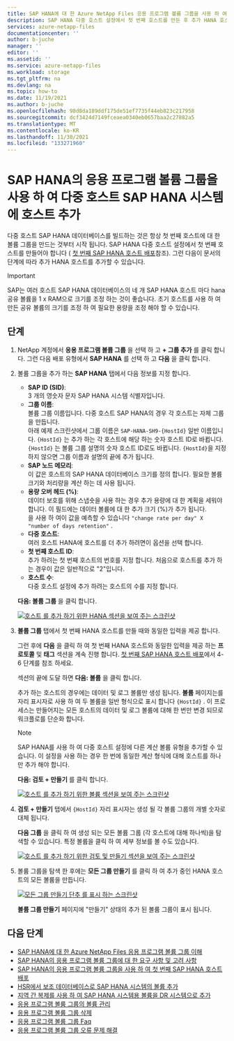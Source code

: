 ```yaml
---
title: SAP HANA에 대 한 Azure NetApp Files 응용 프로그램 볼륨 그룹을 사용 하 여 다중 호스트 SAP HANA 시스템에 호스트 추가 | Microsoft Docs
description: SAP HANA 다중 호스트 설정에서 첫 번째 호스트를 만든 후 추가 HANA 호스트를 추가 하는 방법을 설명 합니다.
services: azure-netapp-files
documentationcenter: ''
author: b-juche
manager: ''
editor: ''
ms.assetid: ''
ms.service: azure-netapp-files
ms.workload: storage
ms.tgt_pltfrm: na
ms.devlang: na
ms.topic: how-to
ms.date: 11/19/2021
ms.author: b-juche
ms.openlocfilehash: 98d8da189ddf175de51ef7735f44eb823c217958
ms.sourcegitcommit: dcf3424d7149fceaea0340eb0657baa2c27882a5
ms.translationtype: MT
ms.contentlocale: ko-KR
ms.lasthandoff: 11/30/2021
ms.locfileid: "133271960"
---
```

# <a name="add-hosts-to-a-multiple-host-sap-hana-system-using-application-volume-group-for-sap-hana"></a>SAP HANA의 응용 프로그램 볼륨 그룹을 사용 하 여 다중 호스트 SAP HANA 시스템에 호스트 추가

다중 호스트 SAP HANA 데이터베이스를 빌드하는 것은 항상 첫 번째 호스트에 대 한 볼륨 그룹을 만드는 것부터 시작 됩니다. SAP HANA 다중 호스트 설정에서 첫 번째 호스트를 만들어야 합니다 ( [첫 번째 SAP HANA 호스트 배포](application-volume-group-deploy-first-host.md)참조). 그런 다음이 문서의 단계에 따라 추가 HANA 호스트를 추가할 수 있습니다. 

> [!IMPORTANT]
> SAP는 여러 호스트 SAP HANA 데이터베이스의 네 개 SAP HANA 호스트 마다 hana 공유 볼륨을 1 x RAM으로 크기를 조정 하는 것이 좋습니다. 초기 호스트를 사용 하 여 만든 공유 볼륨의 크기를 조정 하 여 필요한 용량을 조정 해야 할 수 있습니다.

## <a name="steps"></a>단계

1. NetApp 계정에서 **응용 프로그램 볼륨 그룹** 을 선택 하 고 **+ 그룹 추가** 를 클릭 합니다.  그런 다음 배포 유형에서 **SAP HANA** 를 선택 하 고 **다음** 을 클릭 합니다.   

2. 볼륨 그룹을 추가 하는 **SAP HANA** 탭에서 다음 정보를 지정 합니다.  

    * **SAP ID (SID)**:    
        3 개의 영숫자 문자 SAP HANA 시스템 식별자입니다.
    * **그룹 이름**:  
        볼륨 그룹 이름입니다. 다중 호스트 SAP HANA의 경우 각 호스트는 자체 그룹을 만듭니다.   
        아래 예제 스크린샷에서 그룹 이름은 `SAP-HANA-SH9-{HostId}` 일반 이름입니다. `{HostId}` 는 추가 하는 각 호스트에 해당 하는 숫자 호스트 ID로 바뀝니다. `{HostId}` 는 볼륨 그룹 설명의 숫자 호스트 ID로도 바뀝니다. `{HostId}`을 지정 하지 않으면 그룹 이름과 설명의 끝에 추가 됩니다.
    * **SAP 노드 메모리**:   
        이 값은 호스트의 SAP HANA 데이터베이스 크기를 정의 합니다. 필요한 볼륨 크기와 처리량을 계산 하는 데 사용 됩니다. 
    * **용량 오버 헤드 (%)**:   
        데이터 보호를 위해 스냅숏을 사용 하는 경우 추가 용량에 대 한 계획을 세워야 합니다. 이 필드에는 데이터 볼륨에 대 한 추가 크기 (%)가 추가 됩니다.  
        을 사용 하 여이 값을 예측할 수 있습니다 `"change rate per day" X "number of days retention"` .
    * **다중 호스트**:   
        여러 호스트 HANA에 호스트를 더 추가 하려면이 옵션을 선택 합니다.
    * **첫 번째 호스트 ID**:   
        추가 하려는 첫 번째 호스트의 번호를 지정 합니다. 처음으로 호스트를 추가 하는 경우이 값은 일반적으로 "2"입니다.
    * **호스트 수**:   
        다중 호스트 설정에 추가 하려는 호스트의 수를 지정 합니다.

    **다음: 볼륨 그룹** 을 클릭 합니다.

    [![호스트 ](../media/azure-netapp-files/application-multiple-hosts-sap-hana.png) 를 추가 하기 위한 HANA 섹션을 보여 주는 스크린샷 ](../media/azure-netapp-files/application-multiple-hosts-sap-hana.png#lightbox)

3. **볼륨 그룹** 탭에서 첫 번째 HANA 호스트를 만들 때와 동일한 입력을 제공 합니다.  

    그런 후에 **다음** 을 클릭 하 여 첫 번째 HANA 호스트와 동일한 입력을 제공 하는 **프로토콜** 및 **태그** 섹션을 계속 진행 합니다. [첫 번째 SAP HANA 호스트 배포](application-volume-group-deploy-first-host.md)에서 4-6 단계를 참조 하세요.   

    섹션의 끝에 도달 하면 **다음: 볼륨** 을 클릭 합니다. 

    추가 하는 호스트의 경우에는 데이터 및 로그 볼륨만 생성 됩니다. **볼륨** 페이지는를 자리 표시자로 사용 하 여 두 볼륨을 일반 형식으로 표시 합니다 `{HostId}` . 이 프로세스는 만들어지는 모든 호스트의 데이터 및 로그 볼륨에 대해 한 번만 변경 되므로 워크플로를 단순화 합니다.

    > [!NOTE]
    > SAP HANA를 사용 하 여 다중 호스트 설정에 다른 계산 볼륨 유형을 추가할 수 있습니다. 이 설정을 사용 하는 경우 한 번에 동일한 계산 형식에 대해 호스트를 하나만 추가 해야 합니다.

    **다음: 검토 + 만들기** 를 클릭 합니다.  

    [![호스트 ](../media/azure-netapp-files/application-multiple-hosts-volumes.png) 를 추가 하기 위한 볼륨 섹션을 보여 주는 스크린샷 ](../media/azure-netapp-files/application-multiple-hosts-volumes.png#lightbox)

4. **검토 + 만들기** 탭에서 `{HostId}` 자리 표시자는 생성 될 각 볼륨 그룹의 개별 숫자로 대체 됩니다. 

    **다음 그룹** 을 클릭 하 여 생성 되는 모든 볼륨 그룹 (각 호스트에 대해 하나씩)을 탐색할 수 있습니다. 특정 볼륨을 클릭 하 여 세부 정보를 볼 수도 있습니다.

    [![호스트 ](../media/azure-netapp-files/application-multiple-review-create.png) 를 추가 하기 위한 검토 및 만들기 섹션을 보여 주는 스크린샷 ](../media/azure-netapp-files/application-multiple-review-create.png#lightbox)

5. 볼륨 그룹을 탐색 한 후에는 **모든 그룹 만들기** 를 클릭 하 여 추가 중인 HANA 호스트의 모든 볼륨을 만듭니다. 

    [![모든 그룹 만들기 단추 ](../media/azure-netapp-files/application-multiple-create-groups.png) 를 표시 하는 스크린샷 ](../media/azure-netapp-files/application-multiple-create-groups.png#lightbox)

    **볼륨 그룹 만들기** 페이지에 "만들기" 상태의 추가 된 볼륨 그룹이 표시 됩니다.

## <a name="next-steps"></a>다음 단계  

* [SAP HANA에 대 한 Azure NetApp Files 응용 프로그램 볼륨 그룹 이해](application-volume-group-introduction.md)
* [SAP HANA의 응용 프로그램 볼륨 그룹에 대 한 요구 사항 및 고려 사항](application-volume-group-considerations.md)
* [SAP HANA의 응용 프로그램 볼륨 그룹을 사용 하 여 첫 번째 SAP HANA 호스트 배포](application-volume-group-deploy-first-host.md)
* [HSR에서 보조 데이터베이스로 SAP HANA 시스템의 볼륨 추가](application-volume-group-add-volume-secondary.md)
* [지역 간 복제를 사용 하 여 SAP HANA 시스템용 볼륨을 DR 시스템으로 추가](application-volume-group-disaster-recovery.md)
* [응용 프로그램 볼륨 그룹의 볼륨 관리](application-volume-group-manage-volumes.md)
* [응용 프로그램 볼륨 그룹 삭제](application-volume-group-delete.md)
* [응용 프로그램 볼륨 그룹 Faq](faq-application-volume-group.md)
* [응용 프로그램 볼륨 그룹 오류 문제 해결](troubleshoot-application-volume-groups.md)
